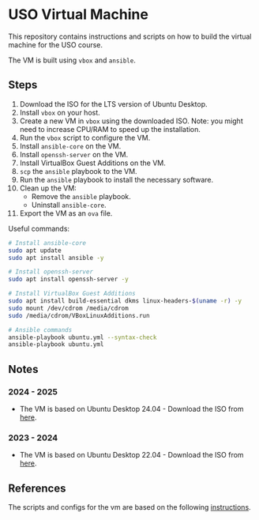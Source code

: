 # USO Virtual Machine

This repository contains instructions and scripts on how to build the virtual machine for the USO course.

The VM is built using `vbox` and `ansible`.

## Steps
1. Download the ISO for the LTS version of Ubuntu Desktop.
2. Install `vbox` on your host.
3. Create a new VM in `vbox` using the downloaded ISO. Note: you might need to increase CPU/RAM to speed up the installation.
4. Run the `vbox` script to configure the VM.
5. Install `ansible-core` on the VM.
6. Install `openssh-server` on the VM.
7. Install VirtualBox Guest Additions on the VM.
8. `scp` the `ansible` playbook to the VM.
9. Run the `ansible` playbook to install the necessary software.
10. Clean up the VM:
    * Remove the `ansible` playbook.
    * Uninstall `ansible-core`.
11. Export the VM as an `ova` file.

Useful commands:
```bash
# Install ansible-core
sudo apt update
sudo apt install ansible -y

# Install openssh-server
sudo apt install openssh-server -y

# Install VirtualBox Guest Additions
sudo apt install build-essential dkms linux-headers-$(uname -r) -y
sudo mount /dev/cdrom /media/cdrom
sudo /media/cdrom/VBoxLinuxAdditions.run

# Ansible commands
ansible-playbook ubuntu.yml --syntax-check
ansible-playbook ubuntu.yml
```

## Notes

### 2024 - 2025

* The VM is based on Ubuntu Desktop 24.04 - Download the ISO from [here](https://releases.ubuntu.com/24.04/).

### 2023 - 2024

* The VM is based on Ubuntu Desktop 22.04 - Download the ISO from [here](https://releases.ubuntu.com/22.04/).

## References

The scripts and configs for the vm are based on the following [instructions](https://github.com/cs-pub-ro/lab-infrastructure/blob/master/install/uso-vm-actions.txt).
